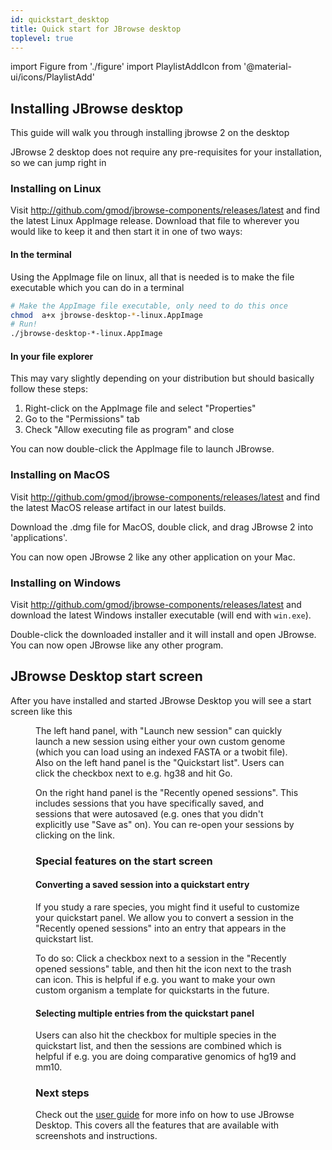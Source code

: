 ```yaml
---
id: quickstart_desktop
title: Quick start for JBrowse desktop
toplevel: true
---
```


import Figure from './figure'
import PlaylistAddIcon from '@material-ui/icons/PlaylistAdd'

## Installing JBrowse desktop

This guide will walk you through installing jbrowse 2 on the desktop

JBrowse 2 desktop does not require any pre-requisites for your installation, so
we can jump right in

### Installing on Linux

Visit http://github.com/gmod/jbrowse-components/releases/latest and find the
latest Linux AppImage release. Download that file to wherever you would like to
keep it and then start it in one of two ways:

#### In the terminal

Using the AppImage file on linux, all that is needed is to make the file
executable which you can do in a terminal

```sh
# Make the AppImage file executable, only need to do this once
chmod  a+x jbrowse-desktop-*-linux.AppImage
# Run!
./jbrowse-desktop-*-linux.AppImage
```

#### In your file explorer

This may vary slightly depending on your distribution but should basically
follow these steps:

1. Right-click on the AppImage file and select "Properties"
2. Go to the "Permissions" tab
3. Check "Allow executing file as program" and close

You can now double-click the AppImage file to launch JBrowse.

### Installing on MacOS

Visit http://github.com/gmod/jbrowse-components/releases/latest and find the
latest MacOS release artifact in our latest builds.

Download the .dmg file for MacOS, double click, and drag JBrowse 2 into 'applications'.

You can now open JBrowse 2 like any other application on your Mac.

### Installing on Windows

Visit http://github.com/gmod/jbrowse-components/releases/latest and download the
latest Windows installer executable (will end with `win.exe`).

Double-click the downloaded installer and it will install and open JBrowse.
You can now open JBrowse like any other program.

## JBrowse Desktop start screen

After you have installed and started JBrowse Desktop you will see a start
screen like this

<Figure src="/img/desktop-landing.png" caption="Screenshot showing the start screen on JBrowse desktop"/>

The left hand panel, with "Launch new session" can quickly launch a new session
using either your own custom genome (which you can load using an indexed FASTA
or a twobit file). Also on the left hand panel is the "Quickstart list". Users
can click the checkbox next to e.g. hg38 and hit Go.

On the right hand panel is the "Recently opened sessions". This includes
sessions that you have specifically saved, and sessions that were autosaved
(e.g. ones that you didn't explicitly use "Save as" on). You can re-open your
sessions by clicking on the link.

### Special features on the start screen

#### Converting a saved session into a quickstart entry

If you study a rare species, you might find it useful to customize your
quickstart panel. We allow you to convert a session in the "Recently opened
sessions" into an entry that appears in the quickstart list.

To do so: Click a checkbox next to a session in the "Recently opened sessions"
table, and then hit the <PlaylistAddIcon /> icon next to the trash can icon.
This is helpful if e.g. you want to make your own custom organism a template
for quickstarts in the future.

#### Selecting multiple entries from the quickstart panel

Users can also hit
the checkbox for multiple species in the quickstart list, and then the sessions
are combined which is helpful if e.g. you are doing comparative genomics of
hg19 and mm10.

### Next steps

Check out the [user guide](../user_guide) for more info on how to use JBrowse
Desktop. This covers all the features that are available with screenshots and
instructions.
